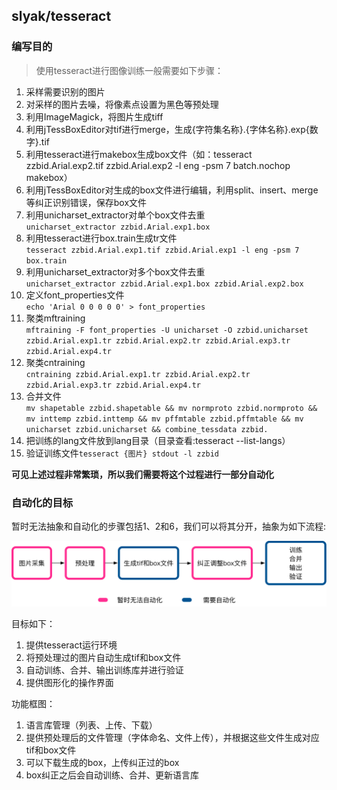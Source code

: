 ## slyak/tesseract
### 编写目的
> 使用tesseract进行图像训练一般需要如下步骤：

1. 采样需要识别的图片
2. 对采样的图片去噪，将像素点设置为黑色等预处理
3. 利用ImageMagick，将图片生成tiff
4. 利用jTessBoxEditor对tif进行merge，生成{字符集名称}.{字体名称}.exp{数字}.tif
5. 利用tesseract进行makebox生成box文件（如：tesseract zzbid.Arial.exp2.tif zzbid.Arial.exp2 -l eng -psm 7 batch.nochop makebox）
6. 利用jTessBoxEditor对生成的box文件进行编辑，利用split、insert、merge等纠正识别错误，保存box文件
7. 利用unicharset_extractor对单个box文件去重</br>`unicharset_extractor zzbid.Arial.exp1.box`
8. 利用tesseract进行box.train生成tr文件</br>`tesseract zzbid.Arial.exp1.tif zzbid.Arial.exp1 -l eng -psm 7  box.train`
9. 利用unicharset_extractor对多个box文件去重</br>`unicharset_extractor zzbid.Arial.exp1.box zzbid.Arial.exp2.box`
10. 定义font_properties文件<br/>`echo 'Arial 0 0 0 0 0' > font_properties`
11. 聚类mftraining<br/>`mftraining -F font_properties -U unicharset -O zzbid.unicharset zzbid.Arial.exp1.tr zzbid.Arial.exp2.tr zzbid.Arial.exp3.tr zzbid.Arial.exp4.tr`
12. 聚类cntraining<br/>`cntraining zzbid.Arial.exp1.tr zzbid.Arial.exp2.tr zzbid.Arial.exp3.tr zzbid.Arial.exp4.tr`
13. 合并文件<br/>`mv shapetable zzbid.shapetable && mv normproto zzbid.normproto && mv inttemp zzbid.inttemp && mv pffmtable zzbid.pffmtable && mv unicharset zzbid.unicharset && combine_tessdata zzbid.`
14. 把训练的lang文件放到lang目录（目录查看:tesseract --list-langs）
15. 验证训练文件`tesseract {图片} stdout -l zzbid`

**可见上述过程非常繁琐，所以我们需要将这个过程进行一部分自动化**

### 自动化的目标
暂时无法抽象和自动化的步骤包括1、2和6，我们可以将其分开，抽象为如下流程:

<img src='./train.png' width='600px'/>

目标如下：

1. 提供tesseract运行环境
2. 将预处理过的图片自动生成tif和box文件
3. 自动训练、合并、输出训练库并进行验证
4. 提供图形化的操作界面

功能框图：

1. 语言库管理（列表、上传、下载）
2. 提供预处理后的文件管理（字体命名、文件上传），并根据这些文件生成对应tif和box文件
3. 可以下载生成的box，上传纠正过的box
4. box纠正之后会自动训练、合并、更新语言库